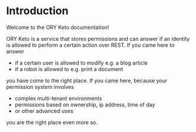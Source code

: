 # Introduction

Welcome to the ORY Keto documentation!

ORY Keto is a service that stores permissions and can answer if an identity is allowed to perform a certain action over
REST. If you came here to answer

- if a certain user is allowed to modify e.g. a blog article
- if a robot is allowed to e.g. print a document

you have come to the right place. If you came here, because your permission system involves

- complex multi-tenant environments
- permissions based on ownership, ip address, time of day
- or other advanced uses

you are the right place even more so.
